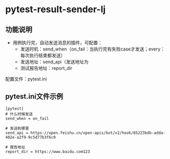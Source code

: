 # pytest-result-sender-lj

## 功能说明
* 用例执行完，自动发送消息的插件，可配置：
  * 发送时机：send_when（on_fail：当执行完有失败case才发送；every：每次执行结束都发送）
  * 发送地址：send_api（发送地址为
  * 测试报告地址：report_dir

配置文件：pytest.ini

## pytest.ini文件示例
```
[pytest]
# 什么时候发送
send_when = on_fail

# 发送到哪里
send_api = https://open.feishu.cn/open-apis/bot/v2/hook/65223bdb-adda-402e-a2f9-9c5d77b3f6c9

# 报告地址
report_dir = https://www.baidu.com123
```